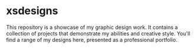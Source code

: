 # xsdesigns
This repository is a showcase of my graphic design work. It contains a collection of projects that demonstrate my abilities and creative style. You'll find a range of my designs here, presented as a professional portfolio.
